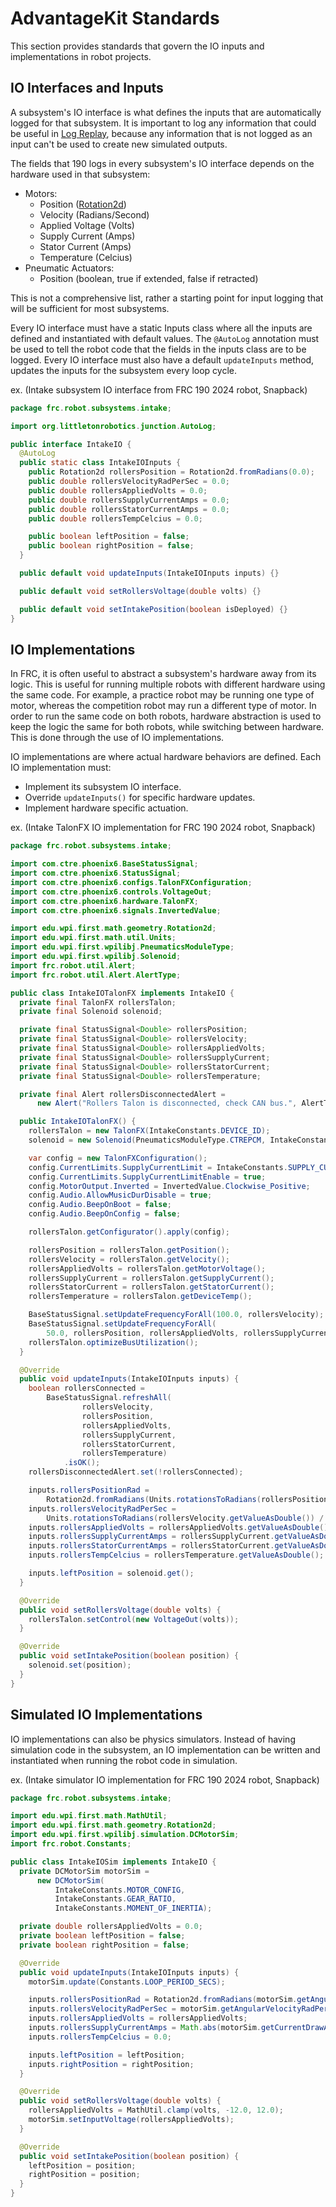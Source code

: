 # AdvantageKit Standards
This section provides standards that govern the IO inputs and implementations in robot projects.

## IO Interfaces and Inputs
A subsystem's IO interface is what defines the inputs that are automatically logged for that subsystem. It is important to log any information that could be useful in [Log Replay](https://github.com/Mechanical-Advantage/AdvantageKit/blob/main/docs/WHAT-IS-ADVANTAGEKIT.md#example-1-output-logging-in-replay), because any information that is not logged as an input can't be used to create new simulated outputs.

The fields that 190 logs in every subsystem's IO interface depends on the hardware used in that subsystem:
* Motors:
    * Position ([Rotation2d](https://docs.wpilib.org/en/stable/docs/software/advanced-controls/geometry/transformations.html#rotation2d))
    * Velocity (Radians/Second)
    * Applied Voltage (Volts)
    * Supply Current (Amps)
    * Stator Current (Amps)
    * Temperature (Celcius)
* Pneumatic Actuators:
    * Position (boolean, true if extended, false if retracted)


This is not a comprehensive list, rather a starting point for input logging that will be sufficient for most subsystems.

Every IO interface must have a static Inputs class where all the inputs are defined and instantiated with default values. The ```@AutoLog``` annotation must be used to tell the robot code that the fields in the inputs class are to be logged. Every IO interface must also have a default ```updateInputs``` method, updates the inputs for the subsystem every loop cycle.

ex. (Intake subsystem IO interface from FRC 190 2024 robot, Snapback)

```java
package frc.robot.subsystems.intake;

import org.littletonrobotics.junction.AutoLog;

public interface IntakeIO {
  @AutoLog
  public static class IntakeIOInputs {
    public Rotation2d rollersPosition = Rotation2d.fromRadians(0.0);
    public double rollersVelocityRadPerSec = 0.0;
    public double rollersAppliedVolts = 0.0;
    public double rollersSupplyCurrentAmps = 0.0;
    public double rollersStatorCurrentAmps = 0.0;
    public double rollersTempCelcius = 0.0;

    public boolean leftPosition = false;
    public boolean rightPosition = false;
  }

  public default void updateInputs(IntakeIOInputs inputs) {}

  public default void setRollersVoltage(double volts) {}

  public default void setIntakePosition(boolean isDeployed) {}
}

```
## IO Implementations
In FRC, it is often useful to abstract a subsystem's hardware away from its logic. This is useful for running multiple robots with different hardware using the same code. For example, a practice robot may be running one type of motor, whereas the competition robot may run a different type of motor. In order to run the same code on both robots, hardware abstraction is used to keep the logic the same for both robots, while switching between hardware. This is done through the use of IO implementations.


IO implementations are where actual hardware behaviors are defined. Each IO implementation must:
* Implement its subsystem IO interface.
* Override ```updateInputs()``` for specific hardware updates.
* Implement hardware specific actuation.

ex. (Intake TalonFX IO implementation for FRC 190 2024 robot, Snapback)
```java
package frc.robot.subsystems.intake;

import com.ctre.phoenix6.BaseStatusSignal;
import com.ctre.phoenix6.StatusSignal;
import com.ctre.phoenix6.configs.TalonFXConfiguration;
import com.ctre.phoenix6.controls.VoltageOut;
import com.ctre.phoenix6.hardware.TalonFX;
import com.ctre.phoenix6.signals.InvertedValue;

import edu.wpi.first.math.geometry.Rotation2d;
import edu.wpi.first.math.util.Units;
import edu.wpi.first.wpilibj.PneumaticsModuleType;
import edu.wpi.first.wpilibj.Solenoid;
import frc.robot.util.Alert;
import frc.robot.util.Alert.AlertType;

public class IntakeIOTalonFX implements IntakeIO {
  private final TalonFX rollersTalon;
  private final Solenoid solenoid;

  private final StatusSignal<Double> rollersPosition;
  private final StatusSignal<Double> rollersVelocity;
  private final StatusSignal<Double> rollersAppliedVolts;
  private final StatusSignal<Double> rollersSupplyCurrent;
  private final StatusSignal<Double> rollersStatorCurrent;
  private final StatusSignal<Double> rollersTemperature;

  private final Alert rollersDisconnectedAlert =
      new Alert("Rollers Talon is disconnected, check CAN bus.", AlertType.ERROR);

  public IntakeIOTalonFX() {
    rollersTalon = new TalonFX(IntakeConstants.DEVICE_ID);
    solenoid = new Solenoid(PneumaticsModuleType.CTREPCM, IntakeConstants.SOLENOID_CHANNEL);

    var config = new TalonFXConfiguration();
    config.CurrentLimits.SupplyCurrentLimit = IntakeConstants.SUPPLY_CURRENT_LIMIT;
    config.CurrentLimits.SupplyCurrentLimitEnable = true;
    config.MotorOutput.Inverted = InvertedValue.Clockwise_Positive;
    config.Audio.AllowMusicDurDisable = true;
    config.Audio.BeepOnBoot = false;
    config.Audio.BeepOnConfig = false;

    rollersTalon.getConfigurator().apply(config);

    rollersPosition = rollersTalon.getPosition();
    rollersVelocity = rollersTalon.getVelocity();
    rollersAppliedVolts = rollersTalon.getMotorVoltage();
    rollersSupplyCurrent = rollersTalon.getSupplyCurrent();
    rollersStatorCurrent = rollersTalon.getStatorCurrent();
    rollersTemperature = rollersTalon.getDeviceTemp();

    BaseStatusSignal.setUpdateFrequencyForAll(100.0, rollersVelocity);
    BaseStatusSignal.setUpdateFrequencyForAll(
        50.0, rollersPosition, rollersAppliedVolts, rollersSupplyCurrent, rollersStatorCurrent, rollersTemperature);
    rollersTalon.optimizeBusUtilization();
  }

  @Override
  public void updateInputs(IntakeIOInputs inputs) {
    boolean rollersConnected =
        BaseStatusSignal.refreshAll(
                rollersVelocity,
                rollersPosition,
                rollersAppliedVolts,
                rollersSupplyCurrent,
                rollersStatorCurrent,
                rollersTemperature)
            .isOK();
    rollersDisconnectedAlert.set(!rollersConnected);

    inputs.rollersPositionRad =
        Rotation2d.fromRadians(Units.rotationsToRadians(rollersPosition.getValueAsDouble()) / IntakeConstants.GEAR_RATIO);
    inputs.rollersVelocityRadPerSec =
        Units.rotationsToRadians(rollersVelocity.getValueAsDouble()) / IntakeConstants.GEAR_RATIO;
    inputs.rollersAppliedVolts = rollersAppliedVolts.getValueAsDouble();
    inputs.rollersSupplyCurrentAmps = rollersSupplyCurrent.getValueAsDouble();
    inputs.rollersStatorCurrentAmps = rollersStatorCurrent.getValueAsDouble();
    inputs.rollersTempCelcius = rollersTemperature.getValueAsDouble();

    inputs.leftPosition = solenoid.get();
  }

  @Override
  public void setRollersVoltage(double volts) {
    rollersTalon.setControl(new VoltageOut(volts));
  }

  @Override
  public void setIntakePosition(boolean position) {
    solenoid.set(position);
  }
}

```

## Simulated IO Implementations
IO implementations can also be physics simulators. Instead of having simulation code in the subsystem, an IO implementation can be written and instantiated when running the robot code in simulation.

ex. (Intake simulator IO implementation for FRC 190 2024 robot, Snapback)

```java
package frc.robot.subsystems.intake;

import edu.wpi.first.math.MathUtil;
import edu.wpi.first.math.geometry.Rotation2d;
import edu.wpi.first.wpilibj.simulation.DCMotorSim;
import frc.robot.Constants;

public class IntakeIOSim implements IntakeIO {
  private DCMotorSim motorSim =
      new DCMotorSim(
          IntakeConstants.MOTOR_CONFIG,
          IntakeConstants.GEAR_RATIO,
          IntakeConstants.MOMENT_OF_INERTIA);

  private double rollersAppliedVolts = 0.0;
  private boolean leftPosition = false;
  private boolean rightPosition = false;

  @Override
  public void updateInputs(IntakeIOInputs inputs) {
    motorSim.update(Constants.LOOP_PERIOD_SECS);

    inputs.rollersPositionRad = Rotation2d.fromRadians(motorSim.getAngularPositionRad());
    inputs.rollersVelocityRadPerSec = motorSim.getAngularVelocityRadPerSec();
    inputs.rollersAppliedVolts = rollersAppliedVolts;
    inputs.rollersSupplyCurrentAmps = Math.abs(motorSim.getCurrentDrawAmps());
    inputs.rollersTempCelcius = 0.0;

    inputs.leftPosition = leftPosition;
    inputs.rightPosition = rightPosition;
  }

  @Override
  public void setRollersVoltage(double volts) {
    rollersAppliedVolts = MathUtil.clamp(volts, -12.0, 12.0);
    motorSim.setInputVoltage(rollersAppliedVolts);
  }

  @Override
  public void setIntakePosition(boolean position) {
    leftPosition = position;
    rightPosition = position;
  }
}

```